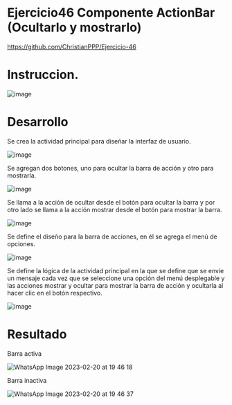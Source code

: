 # Ejercicio46 Componente ActionBar (Ocultarlo y mostrarlo)

https://github.com/ChristianPPP/Ejercicio-46

# Instruccion.

![image](https://user-images.githubusercontent.com/74626089/221091173-4e6029fe-8f7f-4baa-a8f8-07ec431faf15.png)


# Desarrollo

Se crea la actividad principal para diseñar la interfaz de usuario.

![image](https://user-images.githubusercontent.com/74626089/221091364-61c738e6-f20d-4a4b-92d9-eb4e9004dd62.png)

Se agregan dos botones, uno para ocultar la barra de acción y otro para mostrarla.

![image](https://user-images.githubusercontent.com/74626089/221091541-e87a189d-ab6d-4503-9076-24d48c2688f0.png)

Se llama a la acción de ocultar desde el botón para ocultar la barra y por otro lado se llama a la acción mostrar desde el botón para mostrar la barra.

![image](https://user-images.githubusercontent.com/74626089/221091671-aa4d7677-8eb1-40e5-b76d-c050bd978b15.png)

Se define el diseño para la barra de acciones, en él se agrega el menú de opciones.

![image](https://user-images.githubusercontent.com/74626089/221092029-32a9a1f4-e6ed-4420-8858-e19ae7a115fa.png)

Se define la lógica de la actividad principal en la que se define que se envíe un mensaje cada vez que se seleccione una opción del menú desplegable y las acciones mostrar y ocultar para mostrar la barra de acción y ocultarla al hacer clic en el botón respectivo.

![image](https://user-images.githubusercontent.com/74626089/221092389-c848e264-1267-4e38-9d74-66d98ec485d6.png)


# Resultado

Barra activa 

![WhatsApp Image 2023-02-20 at 19 46 18](https://user-images.githubusercontent.com/74626089/220220719-dec80d3b-cab5-4161-95e8-f095b193aec4.jpeg)

Barra inactiva

![WhatsApp Image 2023-02-20 at 19 46 37](https://user-images.githubusercontent.com/74626089/220220755-e3f51d76-5be4-4733-8e71-e13c02324925.jpeg)

